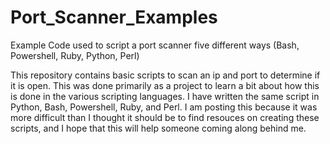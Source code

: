 # Port_Scanner_Examples
Example Code used to script a port scanner five different ways (Bash, Powershell, Ruby, Python, Perl)

This repository contains basic scripts to scan an ip and port to determine if it is open. This was done primarily as a project to learn a bit about how this is done in the various scripting languages. I have written the same script in Python, Bash, Powershell, Ruby, and Perl. I am posting this because it was more difficult than I thought it should be to find resouces on creating these scripts, and I hope that this will help someone coming along behind me. 
